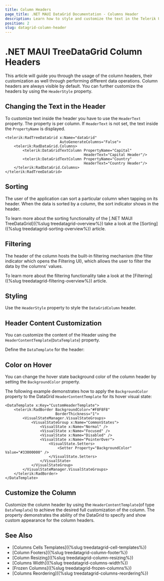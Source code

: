 ```yaml
---
title: Column Headers
page_title: .NET MAUI DataGrid Documentation - Columns Header
description: Learn how to style and customize the text in the Telerik UI for .NET MAUI DataGrid Header by using the properties of the component.
position: 2
slug: datagrid-column-header
---
```



# .NET MAUI TreeDataGrid Column Headers

This article will guide you through the usage of the column headers, their customization as well through performing different data operations. Column headers are always visible by default. You can further customize the headers by using the `HeaderStyle` property.

## Changing the Text in the Header

To customize text inside the header you have to use the `HeaderText` property. The property is per column. If `HeaderText` is not set, the text inside the `PropertyName` is displayed.

```XAML
<telerik:RadTreeDataGrid x:Name="dataGrid" 
					     AutoGenerateColumns="False">
	<telerik:RadDataGrid.Columns>
		<telerik:DataGridTextColumn PropertyName="Capital" 
									HeaderText="Capital Header"/>
		<telerik:DataGridTextColumn PropertyName="Country" 
									HeaderText="Country Header"/>
	</telerik:RadDataGrid.Columns>
</telerik:RadTreeDataGrid>
```

## Sorting

The user of the application can sort a particular column when tapping on its header. When the data is sorted by a column, the sort indicator shows in the header.

To learn more about the sorting functionality of the [.NET MAUI TreeDataGrid]({%slug treedatagrid-overview%}) take a look at the [Sorting]({%slug treedatagrid-sorting-overview%}) article.

## Filtering

The header of the column hosts the built-in filtering mechanism (the filter indicator which opens the Filtering UI), which allows the user to filter the data by the columns' values.

To learn more about the filtering functionality take a look at the [Filtering]({%slug treedatagrid-filtering-overview%}) article.

## Styling 

Use the `HeaderStyle` property to style the `DataGridColumn` header.

## Header Content Customization

You can customize the content of the Header using the `HeaderContentTemplate`(`DataTemplate`) property.

Define the `DataTemplate` for the header:

<snippet id='datagrid-headercontenttemplate-datatemplate' />

## Color on Hover

You can change the hover state background color of the column header by setting the `BackgroundColor` property.

The following example demonstrates how to apply the `BackgroundColor` property to the DataGrid `HeaderContentTemplate` for its hover visual state: 

```XAML
<DataTemplate x:Key="CustomHeaderTemplate">
    <telerik:RadBorder BackgroundColor="#F8F8F8"
                       BorderThickness="1">
        <VisualStateManager.VisualStateGroups>
            <VisualStateGroup x:Name="CommonStates">
                <VisualState x:Name="Normal" />
                <VisualState x:Name="Focused" />
                <VisualState x:Name="Disabled" />
                <VisualState x:Name="PointerOver">
                    <VisualState.Setters>
                        <Setter Property="BackgroundColor" Value="#33000000" />
                    </VisualState.Setters>
                </VisualState>
            </VisualStateGroup>
        </VisualStateManager.VisualStateGroups>
    </telerik:RadBorder>
</DataTemplate>
```

## Customize the Column

Customize the column header by using the `HeaderContentTemplate`(of type `DataTemplate`) to achieve the desired full customization of the column. The property demonstrates the ability of the DataGrid to specify and show custom appearance for the column headers.

## See Also

- [Columns Cells Templates]({%slug treedatagrid-cell-templates%})
- [Column Footers]({%slug treedatagrid-column-footer%})
- [Column Resizing]({%slug treedatagrid-column-resizing%})
- [Columns Width]({%slug treedatagrid-columns-width%})
- [Frozen Columns]({%slug treedatagrid-frozen-columns%})
- [Columns Reordering]({%slug treedatagrid-columns-reordering%})
